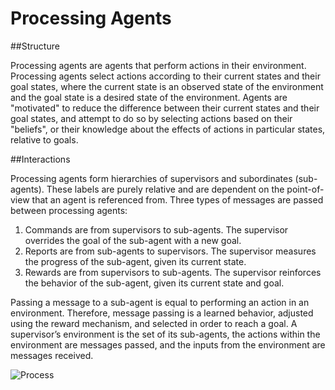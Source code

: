 # Processing Agents

##Structure

Processing agents are agents that perform actions in their environment. Processing agents select actions according to their current states and their goal states, where the current state is an observed state of the environment and the goal state is a desired state of the environment. Agents are "motivated" to reduce the difference between their current states and their goal states, and attempt to do so by selecting actions based on their "beliefs", or their knowledge about the effects of actions in particular states, relative to goals.

##Interactions

Processing agents form hierarchies of supervisors and subordinates (sub-agents). These labels are purely relative and are dependent on the point-of-view that an agent is referenced from. Three types of messages are passed between processing agents:

1.	Commands are from supervisors to sub-agents. The supervisor overrides the goal of the sub-agent with a new goal.
2.	Reports are from sub-agents to supervisors. The supervisor measures the progress of the sub-agent, given its current state.
3.	Rewards are from supervisors to sub-agents. The supervisor reinforces the behavior of the sub-agent, given its current state and goal. 

Passing a message to a sub-agent is equal to performing an action in an environment. Therefore, message passing is a learned behavior, adjusted using the reward mechanism, and selected in order to reach a goal. A supervisor’s environment is the set of its sub-agents, the actions within the environment are messages passed, and the inputs from the environment are messages received.
 
![Process](https://github.com/CarsonScott/Processing-Agents/blob/master/img/Process.png)
